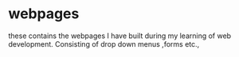 # webpages
these contains the webpages I have built during my learning of web development. Consisting of drop down menus ,forms etc.,
